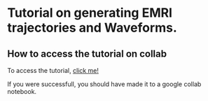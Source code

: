 # Tutorial on generating EMRI trajectories and Waveforms.

## How to access the tutorial on collab

To access the tutorial, [click me!](https://colab.research.google.com/github/OllieBurke/EMRI_Workshop/blob/main/docs/Auckland_Workshop.ipynb)

If you were successfull, you should have made it to a google collab notebook. 


